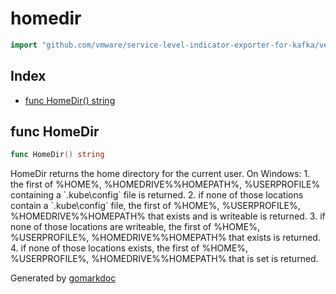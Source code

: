 <!-- Code generated by gomarkdoc. DO NOT EDIT -->

# homedir

```go
import "github.com/vmware/service-level-indicator-exporter-for-kafka/vendor/k8s.io/client-go/util/homedir"
```

## Index

- [func HomeDir() string](<#func-homedir>)


## func HomeDir

```go
func HomeDir() string
```

HomeDir returns the home directory for the current user. On Windows: 1. the first of %HOME%, %HOMEDRIVE%%HOMEPATH%, %USERPROFILE% containing a \`.kube\\config\` file is returned. 2. if none of those locations contain a \`.kube\\config\` file, the first of %HOME%, %USERPROFILE%, %HOMEDRIVE%%HOMEPATH% that exists and is writeable is returned. 3. if none of those locations are writeable, the first of %HOME%, %USERPROFILE%, %HOMEDRIVE%%HOMEPATH% that exists is returned. 4. if none of those locations exists, the first of %HOME%, %USERPROFILE%, %HOMEDRIVE%%HOMEPATH% that is set is returned.



Generated by [gomarkdoc](<https://github.com/princjef/gomarkdoc>)
